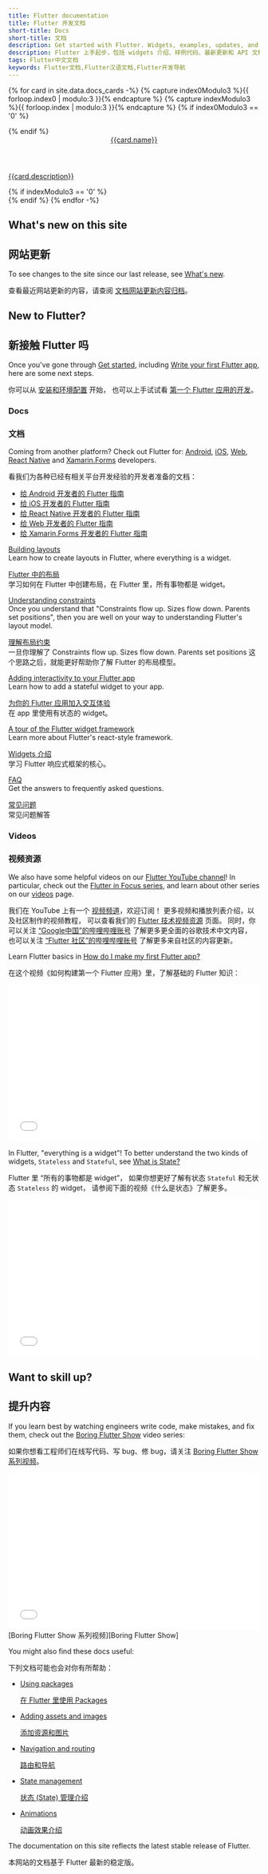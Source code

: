 ```yaml
---
title: Flutter documentation
title: Flutter 开发文档
short-title: Docs
short-title: 文档
description: Get started with Flutter. Widgets, examples, updates, and API docs to help you write your first Flutter app.
description: Flutter 上手起步，包括 widgets 介绍、样例代码、最新更新和 API 文档，帮助您撰写第一个 Flutter 应用。
tags: Flutter中文文档
keywords: Flutter文档,Flutter汉语文档,Flutter开发导航
---
```


{% for card in site.data.docs_cards -%}
  {% capture index0Modulo3 %}{{ forloop.index0 | modulo:3 }}{% endcapture %}
  {% capture indexModulo3 %}{{ forloop.index | modulo:3 }}{% endcapture %}
  {% if index0Modulo3 == '0' %}
  <div class="card-deck mb-4">
  {% endif %}
    <a class="card" href="{{card.url}}">
      <div class="card-body">
        <header class="card-title">{{card.name}}</header>
        <p class="card-text">{{card.description}}</p>
      </div>
    </a>
  {% if indexModulo3 == '0' %}
  </div>
  {% endif %}
{% endfor -%}

<a name="latest-release"></a>

## What's new on this site

## 网站更新

To see changes to the site since our last release,
see [What's new][].

查看最近网站更新的内容，请查阅
[文档网站更新内容归档][What's new]。

## New to Flutter?

## 新接触 Flutter 吗

Once you've gone through [Get started][],
including [Write your first Flutter app][],
here are some next steps.

你可以从 [安装和环境配置][Get Started] 开始，
也可以上手试试看 [第一个 Flutter 应用的开发][Write your first Flutter app]。

### Docs

### 文档

Coming from another platform? Check out Flutter for:
[Android][], [iOS][], [Web][], [React Native][] and
[Xamarin.Forms][] developers.

看我们为各种已经有相关平台开发经验的开发者准备的文档：
- [给 Android 开发者的 Flutter 指南][Android]
- [给 iOS 开发者的 Flutter 指南][iOS]
- [给 React Native 开发者的 Flutter 指南][React Native]
- [给 Web 开发者的 Flutter 指南][Web]
- [给 Xamarin.Forms 开发者的 Flutter 指南][Xamarin.Forms]

[Building layouts][]
<br> Learn how to create layouts in Flutter,
  where everything is a widget.

[Flutter 中的布局][Building layouts]
<br> 学习如何在 Flutter 中创建布局，在 Flutter 里，所有事物都是 widget。

[Understanding constraints][]
<br> Once you understand that "Constraints
  flow up. Sizes flow down. Parents set
  positions", then you are well on your
  way to understanding Flutter's layout model.

[理解布局约束][Understanding constraints]
<br> 一旦你理解了 Constraints flow up. Sizes flow down. Parents set positions
这个思路之后，就能更好帮助你了解 Flutter 的布局模型。

[Adding interactivity to your Flutter app][]
<br> Learn how to add a stateful widget to your app.

[为你的 Flutter 应用加入交互体验][Adding interactivity to your Flutter app]
<br> 在 app 里使用有状态的 widget。

[A tour of the Flutter widget framework][]
<br> Learn more about Flutter's react-style framework.

[Widgets 介绍][A tour of the Flutter widget framework]
<br> 学习 Flutter 响应式框架的核心。

[FAQ][]
<br> Get the answers to frequently asked questions.

[常见问题][FAQ]
<br> 常见问题解答

### Videos

### 视频资源

We also have some helpful videos on our [Flutter YouTube channel][]!
In particular, check out the [Flutter in Focus series][],
and learn about other series on our [videos][] page.

我们在 YouTube 上有一个 [视频频道][Flutter YouTube channel]，欢迎订阅！
更多视频和播放列表介绍，以及社区制作的视频教程，
可以查看我们的 [Flutter 技术视频资源][videos] 页面。
同时，你可以关注 [“Google中国”的哔哩哔哩账号](https://space.bilibili.com/64169458)
了解更多更全面的谷歌技术中文内容，
也可以关注 [“Flutter 社区”的哔哩哔哩账号](https://space.bilibili.com/344928717)
了解更多来自社区的内容更新。

Learn Flutter basics in [How do I make my first Flutter app?][]

在这个视频《如何构建第一个 Flutter 应用》里，了解基础的 Flutter 知识：

<iframe style="max-width: 100%" width="560" height="315" src="{{site.youtube-site}}/embed/xWV71C2kp38" frameborder="0" allow="accelerometer; autoplay; clipboard-write; encrypted-media; gyroscope; picture-in-picture" allowfullscreen></iframe><br>

In Flutter, "everything is a widget"! To better understand
the two kinds of widgets, `Stateless` and `Stateful`, see 
[What is State?][]

Flutter 里 “所有的事物都是 widget”，
如果你想更好了解有状态 `Stateful`
和无状态 `Stateless` 的 widget，
请参阅下面的视频《什么是状态》了解更多。

<iframe style="max-width: 100%" width="560" height="315" src="{{site.youtube-site}}/embed/QlwiL_yLh6E" frameborder="0" allow="accelerometer; autoplay; clipboard-write; encrypted-media; gyroscope; picture-in-picture" allowfullscreen></iframe>

[How do I make my first Flutter app?]: {{site.youtube-site}}/watch?v=xWV71C2kp38
[What is State?]: {{site.youtube-site}}/watch?v=QlwiL_yLh6E

## Want to skill up?

## 提升内容

If you learn best by watching engineers write code,
make mistakes, and fix them,
check out the [Boring Flutter Show][] video series:

如果你想看工程师们在线写代码、写 bug、修 bug，请关注
[Boring Flutter Show 系列视频][Boring Flutter Show]。

<iframe style="max-width: 100%" width="560" height="315" src="//player.bilibili.com/player.html?aid=55815727&cid=97573460&page=1" frameborder="0" allow="accelerometer; autoplay; encrypted-media; gyroscope; picture-in-picture" allowfullscreen></iframe>
[Boring Flutter Show 系列视频][Boring Flutter Show]

You might also find these docs useful:

下列文档可能也会对你有所帮助：

* [Using packages][]

  [在 Flutter 里使用 Packages][Using packages]

* [Adding assets and images][]

  [添加资源和图片][Adding assets and images]

* [Navigation and routing][]

  [路由和导航][Navigation and routing]

* [State management][]

  [状态 (State) 管理介绍][State management]

* [Animations][]

  [动画效果介绍][Animations]

The documentation on this site reflects the latest stable release of Flutter.

本网站的文档基于 Flutter 最新的稳定版。

[A tour of the Flutter widget framework]: {{site.url}}/development/ui/widgets-intro
[Adding assets and images]: {{site.url}}/development/ui/assets-and-images
[Adding interactivity to your Flutter app]: {{site.url}}/development/ui/interactive
[Android]: {{site.url}}/get-started/flutter-for/android-devs
[Animations]: {{site.url}}/development/ui/animations
[Boring Flutter Show]: {{site.youtube-site}}/watch?v=vqPG1tU6-c0&list=PLjxrf2q8roU28W3pXbISJbVA5REsA41Sx&index=3&t=9s
[Boring Flutter Show playlist]: {{site.youtube-site}}/watch?v=vqPG1tU6-c0&list=PLjxrf2q8roU28W3pXbISJbVA5REsA41Sx&index=3&t=9s
[Building layouts]: {{site.url}}/development/ui/layout
[FAQ]: {{site.url}}/resources/faq
[flutter-announce]: {{site.groups}}/forum/#!forum/flutter-announce
[Flutter in Focus]: {{site.youtube-site}}/playlist?list=PLjxrf2q8roU2HdJQDjJzOeO6J3FoFLWr2
[Flutter in Focus series]: {{site.youtube-site}}/playlist?list=PLjxrf2q8roU2HdJQDjJzOeO6J3FoFLWr2
[Flutter YouTube channel]: {{site.social.youtube}}
[Get started]: {{site.url}}/get-started/install
[iOS]: {{site.url}}/get-started/flutter-for/ios-devs
[Navigation and routing]: {{site.url}}/development/ui/navigation
[React Native]: {{site.url}}/get-started/flutter-for/react-native-devs
[State management]: {{site.url}}/development/data-and-backend/state-mgmt/intro
[Understanding constraints]: {{site.url}}/development/ui/layout/constraints
[Using packages]: {{site.url}}/development/packages-and-plugins/using-packages
[videos]: {{site.url}}/resources/videos
[Web]: {{site.url}}/get-started/flutter-for/web-devs
[What's new]: {{site.url}}/whats-new
[Write your first Flutter app]: {{site.url}}/get-started/codelab
[Xamarin.Forms]: {{site.url}}/get-started/flutter-for/xamarin-forms-devs
